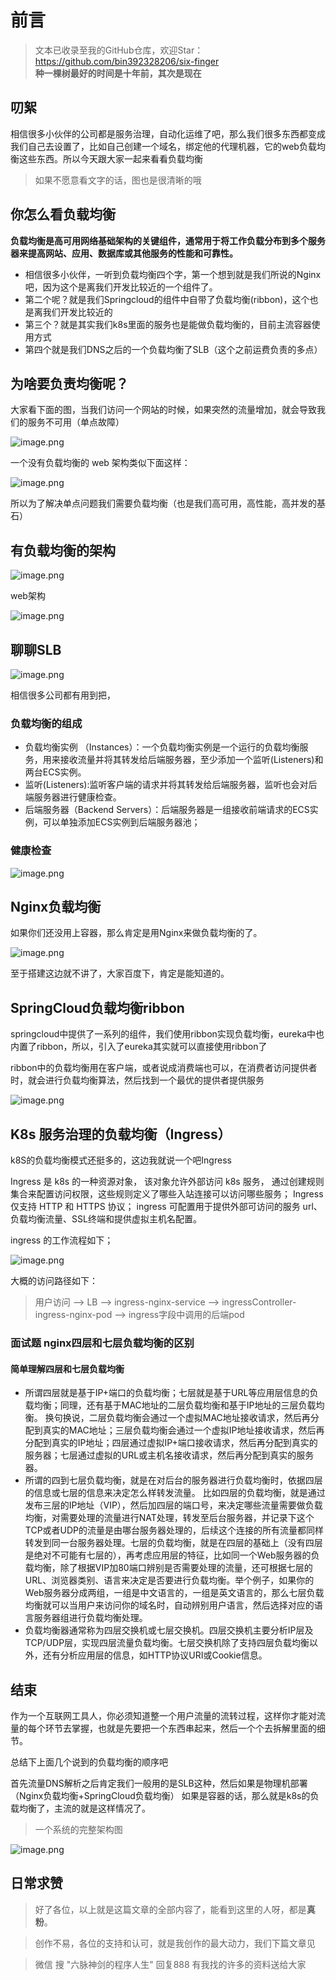 
# 前言
>文本已收录至我的GitHub仓库，欢迎Star：https://github.com/bin392328206/six-finger                             
> **种一棵树最好的时间是十年前，其次是现在**

## 叨絮
相信很多小伙伴的公司都是服务治理，自动化运维了吧，那么我们很多东西都变成我们自己去设置了，比如自己创建一个域名，绑定他的代理机器，它的web负载均衡这些东西。所以今天跟大家一起来看看负载均衡

> 如果不愿意看文字的话，图也是很清晰的哦

## 你怎么看负载均衡
**负载均衡是高可用网络基础架构的关键组件，通常用于将工作负载分布到多个服务器来提高网站、应用、数据库或其他服务的性能和可靠性。**
- 相信很多小伙伴，一听到负载均衡四个字，第一个想到就是我们所说的Nginx吧，因为这个是离我们开发比较近的一个组件了。
- 第二个呢？就是我们Springcloud的组件中自带了负载均衡(ribbon)，这个也是离我们开发比较近的
- 第三个？就是其实我们k8s里面的服务也是能做负载均衡的，目前主流容器使用方式
- 第四个就是我们DNS之后的一个负载均衡了SLB（这个之前运费负责的多点）

## 为啥要负责均衡呢？
大家看下面的图，当我们访问一个网站的时候，如果突然的流量增加，就会导致我们的服务不可用（单点故障）

![image.png](https://p6-juejin.byteimg.com/tos-cn-i-k3u1fbpfcp/bf4d4659314f4298b1e43f328d5284ef~tplv-k3u1fbpfcp-watermark.image)

一个没有负载均衡的 web 架构类似下面这样：


![image.png](https://p9-juejin.byteimg.com/tos-cn-i-k3u1fbpfcp/76d220d5953946ddb0ac0c84cd2ce085~tplv-k3u1fbpfcp-watermark.image)

所以为了解决单点问题我们需要负载均衡（也是我们高可用，高性能，高并发的基石）

## 有负载均衡的架构

![image.png](https://p6-juejin.byteimg.com/tos-cn-i-k3u1fbpfcp/02ba1166b7434e31a6f187605d24beee~tplv-k3u1fbpfcp-watermark.image)

web架构

![image.png](https://p6-juejin.byteimg.com/tos-cn-i-k3u1fbpfcp/ad77de621ec14576baf1f49c70788167~tplv-k3u1fbpfcp-watermark.image)


## 聊聊SLB

![image.png](https://p3-juejin.byteimg.com/tos-cn-i-k3u1fbpfcp/ff4a53cfc5d749238786ca5692c1674e~tplv-k3u1fbpfcp-watermark.image)

相信很多公司都有用到把，


### 负载均衡的组成

- 负载均衡实例 （Instances）：一个负载均衡实例是一个运行的负载均衡服务，用来接收流量并将其转发给后端服务器，至少添加一个监听(Listeners)和两台ECS实例。
- 监听(Listeners):监听客户端的请求并将其转发给后端服务器，监听也会对后端服务器进行健康检查。
- 后端服务器（Backend Servers）：后端服务器是一组接收前端请求的ECS实例，可以单独添加ECS实例到后端服务器池；


### 健康检查

![image.png](https://p9-juejin.byteimg.com/tos-cn-i-k3u1fbpfcp/3581b413d69f49ca9fa54bcaac116a33~tplv-k3u1fbpfcp-watermark.image)


## Nginx负载均衡

如果你们还没用上容器，那么肯定是用Nginx来做负载均衡的了。


![image.png](https://p3-juejin.byteimg.com/tos-cn-i-k3u1fbpfcp/5cc36d7a6e6d4a649b7166aba56d452b~tplv-k3u1fbpfcp-watermark.image)

至于搭建这边就不讲了，大家百度下，肯定是能知道的。


## SpringCloud负载均衡ribbon

springcloud中提供了一系列的组件，我们使用ribbon实现负载均衡，eureka中也内置了ribbon，所以，引入了eureka其实就可以直接使用ribbon了

ribbon中的负载均衡用在客户端，或者说成消费端也可以，在消费者访问提供者时，就会进行负载均衡算法，然后找到一个最优的提供者提供服务

![image.png](https://p9-juejin.byteimg.com/tos-cn-i-k3u1fbpfcp/ca7cef893343443b89623576dc8671e9~tplv-k3u1fbpfcp-watermark.image)


## K8s 服务治理的负载均衡（Ingress）

k8S的负载均衡模式还挺多的，这边我就说一个吧Ingress

Ingress 是 k8s 的一种资源对象，
该对象允许外部访问 k8s 服务， 通过创建规则集合来配置访问权限，这些规则定义了哪些入站连接可以访问哪些服务；
Ingress 仅支持 HTTP 和 HTTPS 协议；
ingress 可配置用于提供外部可访问的服务 url、负载均衡流量、SSL终端和提供虚拟主机名配置。

ingress 的工作流程如下；

![image.png](https://p1-juejin.byteimg.com/tos-cn-i-k3u1fbpfcp/46c6eb2e11854a2296bf991949ff6182~tplv-k3u1fbpfcp-watermark.image)

大概的访问路径如下：

> 用户访问 --> LB --> ingress-nginx-service --> ingressController-ingress-nginx-pod --> ingress字段中调用的后端pod

### 面试题 nginx四层和七层负载均衡的区别
#### 简单理解四层和七层负载均衡

-  所谓四层就是基于IP+端口的负载均衡；七层就是基于URL等应用层信息的负载均衡；同理，还有基于MAC地址的二层负载均衡和基于IP地址的三层负载均衡。 换句换说，二层负载均衡会通过一个虚拟MAC地址接收请求，然后再分配到真实的MAC地址；三层负载均衡会通过一个虚拟IP地址接收请求，然后再分配到真实的IP地址；四层通过虚拟IP+端口接收请求，然后再分配到真实的服务器；七层通过虚拟的URL或主机名接收请求，然后再分配到真实的服务器。
- 所谓的四到七层负载均衡，就是在对后台的服务器进行负载均衡时，依据四层的信息或七层的信息来决定怎么样转发流量。 比如四层的负载均衡，就是通过发布三层的IP地址（VIP），然后加四层的端口号，来决定哪些流量需要做负载均衡，对需要处理的流量进行NAT处理，转发至后台服务器，并记录下这个TCP或者UDP的流量是由哪台服务器处理的，后续这个连接的所有流量都同样转发到同一台服务器处理。七层的负载均衡，就是在四层的基础上（没有四层是绝对不可能有七层的），再考虑应用层的特征，比如同一个Web服务器的负载均衡，除了根据VIP加80端口辨别是否需要处理的流量，还可根据七层的URL、浏览器类别、语言来决定是否要进行负载均衡。举个例子，如果你的Web服务器分成两组，一组是中文语言的，一组是英文语言的，那么七层负载均衡就可以当用户来访问你的域名时，自动辨别用户语言，然后选择对应的语言服务器组进行负载均衡处理。
- 负载均衡器通常称为四层交换机或七层交换机。四层交换机主要分析IP层及TCP/UDP层，实现四层流量负载均衡。七层交换机除了支持四层负载均衡以外，还有分析应用层的信息，如HTTP协议URI或Cookie信息。


## 结束
作为一个互联网工具人，你必须知道整一个用户流量的流转过程，这样你才能对流量的每个环节去掌握，也就是先要把一个东西串起来，然后一个个去拆解里面的细节。

总结下上面几个说到的负载均衡的顺序吧

首先流量DNS解析之后肯定我们一般用的是SLB这种，然后如果是物理机部署（Nginx负载均衡+SpringCloud负载均衡） 如果是容器的话，那么就是k8s的负载均衡了，主流的就是这样情况了。

> 一个系统的完整架构图


![image.png](https://p9-juejin.byteimg.com/tos-cn-i-k3u1fbpfcp/4f2b8990c02c4743bf337cf53fdac58e~tplv-k3u1fbpfcp-watermark.image)
## 日常求赞
> 好了各位，以上就是这篇文章的全部内容了，能看到这里的人呀，都是**真粉**。

> 创作不易，各位的支持和认可，就是我创作的最大动力，我们下篇文章见

>微信 搜 "六脉神剑的程序人生" 回复888 有我找的许多的资料送给大家 